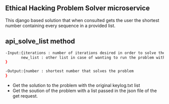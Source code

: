  ## Ethical Hacking Problem Solver microservice 



This django based solution that when consulted gets the user the shortest number containing every sequence in a provided list.


## api_solve_list method
```sh
-Input:{iterations : number of iterations desired in order to solve the problem. The bigger this number is more certaity of having the smallest number there is for the list sequence .
       new_list : other list in case of wanting to run the problem with a diferent list diferent from the keylog.txt
}

-Output:{number : shortest number that solves the problem 
}
```

- Get the solution to the problem with the original keylog.txt list
- Get the soution of the problem with a list passed in the json file of the get request.
 
